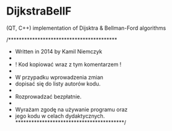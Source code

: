 # DijkstraBellF
(QT, C++) implementation of Dijsktra &amp; Bellman-Ford algorithms

/*****************************************
 * Written in 2014 by Kamil Niemczyk
 *
 * ! Kod kopiować wraz z tym komentarzem !
 *
 * W przypadku wprowadzenia zmian
 * dopisać się do listy autorów kodu.
 *
 * Rozprowadzać bezpłatnie.
 *
 * Wyrażam zgodę na używanie programu oraz
 * jego kodu w celach dydaktycznych.
 *****************************************/
